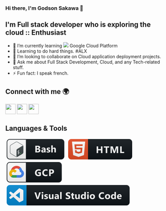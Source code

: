 ### Hi there,  I'm Godson Sakawa 👋

## I'm Full stack developer who is exploring the cloud :: Enthusiast


- 🌱 I’m currently learning <img src="http://img.shields.io/badge/-4285F4?style=flat&logo=google%20cloud&logoColor=white"> Google Cloud Platform
- 🔭 Learning to do hard things. #ALX
- 👯 I’m looking to collaborate on Cloud application deployment projects.
- 💬 Ask me about Full Stack Development, Cloud, and any Tech-related stuff.
- ⚡ Fun fact:  I speak french.

##  Connect with me 🌍

<p align="left"> 
    <a href="https://www.github.com/gomboto" target="_blank" rel="noreferrer"><img src="https://raw.githubusercontent.com/danielcranney/readme-generator/main/public/icons/socials/github.svg" width="32" height="32" /></a> 
    </a> <a href="https://www.twitter.com/DevSakawa" target="_blank" rel="noreferrer"><img src="https://raw.githubusercontent.com/danielcranney/readme-generator/main/public/icons/socials/twitter.svg" width="32" height="32" /></a>
    <a href="https://www.instagram.com/godson_sakawa" target="_blank" rel="noreferrer"><img src="https://raw.githubusercontent.com/danielcranney/readme-generator/main/public/icons/socials/instagram.svg" width="32" height="32" /></a>
</p>

## Languages & Tools

<p align="left">
<img src="https://raw.githubusercontent.com/8bithemant/8bithemant/master/svg/dev/tools/bash.svg" alt="Twitter" style="vertical-align:top; margin:4px">
<img src="https://raw.githubusercontent.com/8bithemant/8bithemant/master/svg/dev/languages/html.svg" alt="Twitter" style="vertical-align:top; margin:4px">
<img src="https://raw.githubusercontent.com/8bithemant/8bithemant/master/svg/dev/services/gcp.svg" alt="Twitter" style="vertical-align:top; margin:4px">
<img src="https://raw.githubusercontent.com/8bithemant/8bithemant/master/svg/dev/tools/visualstudio_code.svg" alt="Twitter" style="vertical-align:top; margin:4px">
</p>
